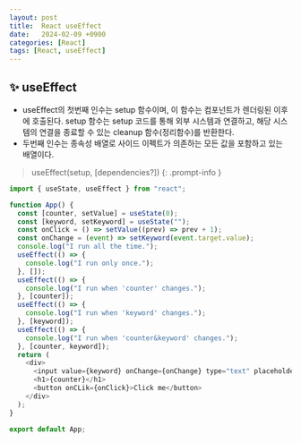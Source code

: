 ```yaml
---
layout: post
title:  React useEffect
date:   2024-02-09 +0900
categories: [React]
tags: [React, useEffect]
---
```



## ✨ useEffect

- useEffect의 첫번째 인수는 setup 함수이며, 이 함수는 컴포넌트가 렌더링된 이후에 호출된다. setup 함수는 setup 코드를 통해 외부 시스템과 연결하고, 해당 시스템의 연결을 종료할 수 있는 cleanup 함수(정리함수)를 반환한다.
- 두번째 인수는 종속성 배열로 사이드 이펙트가 의존하는 모든 값을 포함하고 있는 배열이다. 

> useEffect(setup, [dependencies?])
{: .prompt-info }

```javascript
import { useState, useEffect } from "react";

function App() {
  const [counter, setValue] = useState(0);
  const [keyword, setKeyword] = useState("");
  const onClick = () => setValue((prev) => prev + 1);
  const onChange = (event) => setKeyword(event.target.value);
  console.log("I run all the time.");
  useEffect(() => {
    console.log("I run only once.");
  }, []); 
  useEffect(() => {
    console.log("I run when 'counter' changes.");
  }, [counter]);
  useEffect(() => {
    console.log("I run when 'keyword' changes.");
  }, [keyword]);
  useEffect(() => {
    console.log("I run when 'counter&keyword' changes.");
  }, [counter, keyword]);
  return (
    <div>
      <input value={keyword} onChange={onChange} type="text" placeholder="Search here..." />
      <h1>{counter}</h1>
      <button onCLik={onClick}>Click me</button>
    </div>
  );
}

export default App;
```